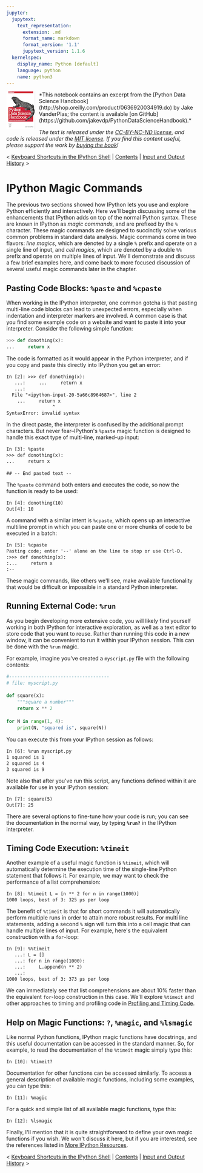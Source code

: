 ```yaml
---
jupyter:
  jupytext:
    text_representation:
      extension: .md
      format_name: markdown
      format_version: '1.1'
      jupytext_version: 1.1.6
  kernelspec:
    display_name: Python [default]
    language: python
    name: python3
---
```


<!--BOOK_INFORMATION-->
<img align="left" style="padding-right:10px;" src="figures/PDSH-cover-small.png">
*This notebook contains an excerpt from the [Python Data Science Handbook](http://shop.oreilly.com/product/0636920034919.do) by Jake VanderPlas; the content is available [on GitHub](https://github.com/jakevdp/PythonDataScienceHandbook).*

*The text is released under the [CC-BY-NC-ND license](https://creativecommons.org/licenses/by-nc-nd/3.0/us/legalcode), and code is released under the [MIT license](https://opensource.org/licenses/MIT). If you find this content useful, please support the work by [buying the book](http://shop.oreilly.com/product/0636920034919.do)!*


<!--NAVIGATION-->
< [Keyboard Shortcuts in the IPython Shell](01.02-Shell-Keyboard-Shortcuts.ipynb) | [Contents](Index.ipynb) | [Input and Output History](01.04-Input-Output-History.ipynb) >


# IPython Magic Commands

The previous two sections showed how IPython lets you use and explore Python efficiently and interactively.
Here we'll begin discussing some of the enhancements that IPython adds on top of the normal Python syntax.
These are known in IPython as *magic commands*, and are prefixed by the ``%`` character.
These magic commands are designed to succinctly solve various common problems in standard data analysis.
Magic commands come in two flavors: *line magics*, which are denoted by a single ``%`` prefix and operate on a single line of input, and *cell magics*, which are denoted by a double ``%%`` prefix and operate on multiple lines of input.
We'll demonstrate and discuss a few brief examples here, and come back to more focused discussion of several useful magic commands later in the chapter.

<!-- #region -->
## Pasting Code Blocks: ``%paste`` and ``%cpaste``

When working in the IPython interpreter, one common gotcha is that pasting multi-line code blocks can lead to unexpected errors, especially when indentation and interpreter markers are involved.
A common case is that you find some example code on a website and want to paste it into your interpreter.
Consider the following simple function:

``` python
>>> def donothing(x):
...     return x

```
The code is formatted as it would appear in the Python interpreter, and if you copy and paste this directly into IPython you get an error:

```ipython
In [2]: >>> def donothing(x):
   ...:     ...     return x
   ...:     
  File "<ipython-input-20-5a66c8964687>", line 2
    ...     return x
                 ^
SyntaxError: invalid syntax
```

In the direct paste, the interpreter is confused by the additional prompt characters.
But never fear–IPython's ``%paste`` magic function is designed to handle this exact type of multi-line, marked-up input:

```ipython
In [3]: %paste
>>> def donothing(x):
...     return x

## -- End pasted text --
```

The ``%paste`` command both enters and executes the code, so now the function is ready to be used:

```ipython
In [4]: donothing(10)
Out[4]: 10
```

A command with a similar intent is ``%cpaste``, which opens up an interactive multiline prompt in which you can paste one or more chunks of code to be executed in a batch:

```ipython
In [5]: %cpaste
Pasting code; enter '--' alone on the line to stop or use Ctrl-D.
:>>> def donothing(x):
:...     return x
:--
```

These magic commands, like others we'll see, make available functionality that would be difficult or impossible in a standard Python interpreter.
<!-- #endregion -->

<!-- #region -->
## Running External Code: ``%run``
As you begin developing more extensive code, you will likely find yourself working in both IPython for interactive exploration, as well as a text editor to store code that you want to reuse.
Rather than running this code in a new window, it can be convenient to run it within your IPython session.
This can be done with the ``%run`` magic.

For example, imagine you've created a ``myscript.py`` file with the following contents:

```python
#-------------------------------------
# file: myscript.py

def square(x):
    """square a number"""
    return x ** 2

for N in range(1, 4):
    print(N, "squared is", square(N))
```

You can execute this from your IPython session as follows:

```ipython
In [6]: %run myscript.py
1 squared is 1
2 squared is 4
3 squared is 9
```

Note also that after you've run this script, any functions defined within it are available for use in your IPython session:

```ipython
In [7]: square(5)
Out[7]: 25
```

There are several options to fine-tune how your code is run; you can see the documentation in the normal way, by typing **``%run?``** in the IPython interpreter.
<!-- #endregion -->

<!-- #region -->
## Timing Code Execution: ``%timeit``
Another example of a useful magic function is ``%timeit``, which will automatically determine the execution time of the single-line Python statement that follows it.
For example, we may want to check the performance of a list comprehension:

```ipython
In [8]: %timeit L = [n ** 2 for n in range(1000)]
1000 loops, best of 3: 325 µs per loop
```

The benefit of ``%timeit`` is that for short commands it will automatically perform multiple runs in order to attain more robust results.
For multi line statements, adding a second ``%`` sign will turn this into a cell magic that can handle multiple lines of input.
For example, here's the equivalent construction with a ``for``-loop:

```ipython
In [9]: %%timeit
   ...: L = []
   ...: for n in range(1000):
   ...:     L.append(n ** 2)
   ...: 
1000 loops, best of 3: 373 µs per loop
```

We can immediately see that list comprehensions are about 10% faster than the equivalent ``for``-loop construction in this case.
We'll explore ``%timeit`` and other approaches to timing and profiling code in [Profiling and Timing Code](01.07-Timing-and-Profiling.ipynb).
<!-- #endregion -->

<!-- #region -->
## Help on Magic Functions: ``?``, ``%magic``, and ``%lsmagic``

Like normal Python functions, IPython magic functions have docstrings, and this useful
documentation can be accessed in the standard manner.
So, for example, to read the documentation of the ``%timeit`` magic simply type this:

```ipython
In [10]: %timeit?
```

Documentation for other functions can be accessed similarly.
To access a general description of available magic functions, including some examples, you can type this:

```ipython
In [11]: %magic
```

For a quick and simple list of all available magic functions, type this:

```ipython
In [12]: %lsmagic
```

Finally, I'll mention that it is quite straightforward to define your own magic functions if you wish.
We won't discuss it here, but if you are interested, see the references listed in [More IPython Resources](01.08-More-IPython-Resources.ipynb).
<!-- #endregion -->

<!--NAVIGATION-->
< [Keyboard Shortcuts in the IPython Shell](01.02-Shell-Keyboard-Shortcuts.ipynb) | [Contents](Index.ipynb) | [Input and Output History](01.04-Input-Output-History.ipynb) >
